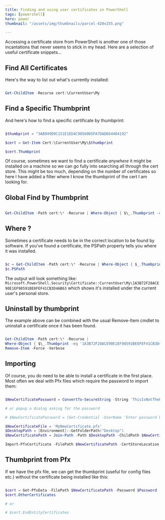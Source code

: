 ```yaml
---
title: Finding and using user certificates in PowerShell
tags: [powershell]
hero: power
thumbnail: "/assets/img/thumbnails/parcel-420x255.png"

---
```


Accessing a certificate store from PowerShell is another one of those incantations that never
seems to stick in my head. Here are a selection of useful certificate snippets...

## Find All Certificates

Here's the way to list out what's currently installed:

```powershell

Get-ChildItem -Recurse cert:\CurrentUser\My

```

## Find a Specific Thumbprint

And here's how to find a specific certificate by thumbprint:

```powershell

$thumbprint = "3AB949D9C151E1ED4C98560D5FA7DAD664404192"

$cert = Get-Item Cert:\CurrentUser\My\$thumbprint

$cert.Thumbprint

```

Of course, sometimes we want to find a certificate _anywhere_ it might be installed on a machine so we can go fully into
searching all through the cert store. This might be too much, depending on the number of certificates so here I have added
a filter where I know the thumbprint of the cert I am looking for.

## Global Find by Thumbprint

```powershell

Get-ChildItem -Path cert:\* -Recurse | Where-Object { $\_.Thumbprint -eq '1A3B72F28ACE90E1EF98591BE8FEF41CB3D4AB63' }

```

## Where ?

Sometimes a certificate needs to be in the correct location to be found by software. If you've found a certificate, the PSPath
property tells you where it was installed.

```powershell

$c = Get-ChildItem -Path cert:\* -Recurse | Where-Object { $_.Thumbprint -eq '1A3B72F28ACE90E1EF98591BE8FEF41CB3D4AB63' }
$c.PSPath

```

The output will look something like: `Microsoft.PowerShell.Security\Certificate::CurrentUser\My\1A3B72F28ACE90E1EF98591BE8FEF41CB3D4AB63`
which shows it's installed under the current user's personal store.

## Uninstall by thumbprint

The example above can be combined with the usual Remove-Item cmdlet to uninstall a certificate once it has been found.

```powershell

Get-ChildItem -Path cert:\* -Recurse |
Where-Object { $\_.Thumbprint -eq '1A3B72F28ACE90E1EF98591BE8FEF41CB3D4AB63' } |
Remove-Item -Force -Verbose

```

## Importing

Of course, you do need to be able to install a certificate in the first place. Most often we deal with Pfx files which require
the password to import them:

```powershell

$NewCertificatePassword = ConvertTo-SecureString -String 'ThisIsNotThePassword' -Force -AsPlainText

# or popup a dialog asking for the password

# $NewCertificatePassword = (Get-Credential -UserName 'Enter password below' -Message 'Enter password below').Password

$NewCertificateFile = 'MyNewCertificate.pfx'
$DesktopPath = [Environment]::GetFolderPath("Desktop")
$NewCertificatePath = Join-Path -Path $DesktopPath -ChildPath $NewCertificateFile

Import-PfxCertificate -FilePath $NewCertificatePath -CertStoreLocation 'Cert:\CurrentUser\My' -Password $NewCertificatePassword -Verbose

```

## Thumbprint from Pfx

If we have the pfx file, we can get the thumbprint (useful for config files etc.) without the certificate being installed like this:

```powershell

$cert = Get-PfxData -FilePath $NewCertificatePath -Password $Password
$cert.OtherCertificates

# or

# $cert.EndEntityCertificates

```
